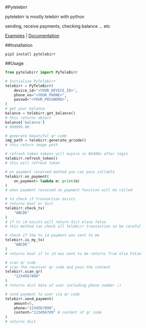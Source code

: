 #Pytelebirr

pytelebirr is mostly telebirr with python

sending, receive payments, checking balance ... etc 

[Examples](https://github.com/telebirrapi/pytelebirr/exmples) | [Documentation](https://github.com/telebirrapi/pytelebirr/exmples)

##Installation

`pip3 install pytelebirr`

##Usage

````python
from pytelebirr import PyTeleBirr

# Initialize PyTelebirr
telebirr = PyTeleBirr(
    device_id="<YOUR_DEVICE_ID>",
    phone_no="<YOUR_PHONE>",
    passwd="<YOUR_PASSWORD>",
)
# get your balance
balance = telebirr.get_balance()
# this returns object
balance['balance']
# 999999.00

# generate beautiful qr code
img_path = telebirr.generate_qrcode()
# this return image path 

# refresh token tokens will expire in 86400s after login
telebirr.refresh_token()
# this will refresh token

# on payment received method you can pass callable
telebirr.on_payment(
    on_payment= lambda m: print(m)
)
# when payment received on_payment function will be called

# to check if transaction exists
# returns bool or dict
telebirr.check_tx(
    "ABCDE"
)
# if tx id exists will return dict elase false
# this method can check all telebirr transaction so be careful

# check if the tx id payment was sent to me
telebirr.is_my_tx(
    "ABCDE"
)
# returns bool if tx id was sent to me returns True else False

# scan qr code
# scan the receiver qr code and pass the content 
telebirr.scan_qr(
    "1234567890"
)
# returns dict data of user including phone number ;)

# send payment to user via qr code
telebirr.send_payment(
    amount=5,
    phone="1234567890",
    content="123456789" # content of qr code
)
# returns dict

````